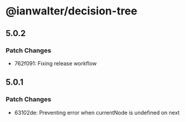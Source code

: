 # @ianwalter/decision-tree

## 5.0.2

### Patch Changes

- 762f091: Fixing release workflow

## 5.0.1

### Patch Changes

- 63102de: Preventing error when currentNode is undefined on next
